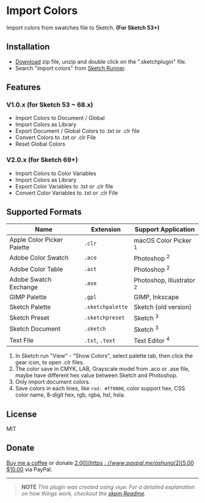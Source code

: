 # Import Colors

Import colors from swatches file to Sketch.  **(For Sketch 53+)**

## Installation

- [Download](https://github.com/Ashung/import-colors-sketch/releases/latest/download/import-colors.sketchplugin.zip) zip file, unzip and double click on the ".sketchplugin" file.
- Search "import colors" from [Sketch Runner](http://sketchrunner.com/).

## Features

### V1.0.x (for Sketch 53 ~ 68.x)

- Import Colors to Document / Global
- Import Colors as Library
- Export Document / Global Colors to .txt or .clr file
- Convert Colors to .txt or .clr File
- Reset Global Colors

### V2.0.x (for Sketch 69+)

- Import Colors to Color Variables
- Import Colors as Library
- Export Color Variables to .txt or .clr file
- Convert Color Variables to .txt or .clr File

## Supported Formats

| Name                       | Extension        | Support Application                 |
| -------------------------- | ---------------- | ----------------------------------- |
| Apple Color Picker Palette | `.clr`           | macOS Color Picker <sup>1</sup>     |
| Adobe Color Swatch         | `.aco`           | Photoshop <sup>2</sup>              |
| Adobe Color Table          | `.act`           | Photoshop <sup>2</sup>              |
| Adobe Swatch Exchange      | `.ase`           | Photoshop, Illustrator <sup>2</sup> |
| GIMP Palette               | `.gpl`           | GIMP, Inkscape                      |
| Sketch Palette             | `.sketchpalette` | Sketch (old version)                |
| Sketch Preset              | `.sketchpreset`  | Sketch <sup>3</sup>                 |
| Sketch Document            | `.sketch`        | Sketch <sup>3</sup>                 |
| Text File                  | `.txt`, `.text`  | Text Editor <sup>4</sup>            |

1. In Sketch run "View" - "Show Colors", select palette tab, then click the gear icon, to open .clr files.
2. The color save in CMYK, LAB, Grayscale model from .aco or .ase file, maybe have different hex value between Sketch and Photoshop.
3. Only import document colors.
4. Save colors in each lines, like `red: #ff0000`, color support hex, CSS color name, 8-digit hex, rgb, rgba, hsl, hsla.

## License

MIT

## Donate

[Buy me a coffee](https://www.buymeacoffee.com/ashung) or donate [$2.00](https://www.paypal.me/ashung/2) [$5.00](https://www.paypal.me/ashung/5) [$10.00](https://www.paypal.me/ashung/10) via PayPal.

-----

> **NOTE**
> _This plugin was created using `skpm`. For a detailed explanation on how things work, checkout the [skpm Readme](https://github.com/skpm/skpm/blob/master/README.md)._
